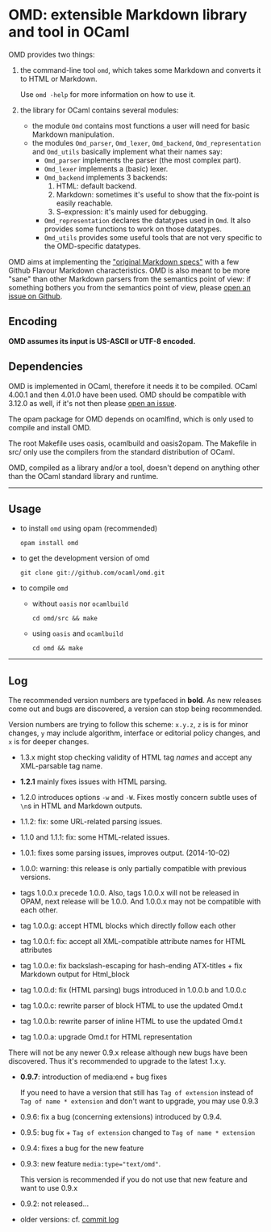 OMD: extensible Markdown library and tool in OCaml
==================================================

OMD provides two things:

1. the command-line tool `omd`, which takes some Markdown and 
   converts it to HTML or Markdown.

   Use `omd -help` for more information on how to use it.

2. the library for OCaml contains several modules:
   - the module `Omd` contains most functions a user will need for basic
     Markdown manipulation.
   - the modules `Omd_parser`, `Omd_lexer`, `Omd_backend`, `Omd_representation` and `Omd_utils` basically implement what their names say:
     * `Omd_parser` implements the parser (the most complex part).
     * `Omd_lexer` implements a (basic) lexer.
     * `Omd_backend` implements 3 backends:
        1. HTML: default backend.
        2. Markdown: sometimes it's useful to show that 
           the fix-point is easily reachable.
        3. S-expression: it's mainly used for debugging.
     * `Omd_representation` declares the datatypes used in `Omd`. 
       It also provides some functions to work on those datatypes.
     * `Omd_utils` provides some useful tools that are not very specific
       to the OMD-specific datatypes.


OMD aims at implementing the ["original Markdown 
specs"](http://daringfireball.net/projects/markdown/syntax) with a few
Github Flavour Markdown characteristics. OMD is also meant to be more
"sane" than other Markdown parsers from the semantics point of view: if 
something bothers you from the semantics point of view, please [open an
issue on Github](https://github.com/ocaml/omd/issues).


Encoding
--------

**OMD assumes its input is US-ASCII or UTF-8 encoded.**

Dependencies
------------

OMD is implemented in OCaml, therefore it needs it to be compiled.
OCaml 4.00.1 and then 4.01.0 have been used. OMD should be compatible
with 3.12.0 as well, if it's not then please [open an
issue](https://github.com/ocaml/omd/issues).


The opam package for OMD depends on ocamlfind, which is only
used to compile and install OMD.

The root Makefile uses oasis, ocamlbuild and oasis2opam.
The Makefile in src/ only use the compilers from the standard
distribution of OCaml.

OMD, compiled as a library and/or a tool, doesn't depend on
anything other than the OCaml standard library and runtime.

----------------

Usage
-----

- to install `omd` using opam (recommended)

   `opam install omd`

- to get the development version of omd

  `git clone git://github.com/ocaml/omd.git`

- to compile `omd`
  - without `oasis` nor `ocamlbuild`

      `cd omd/src && make`

  - using `oasis` and `ocamlbuild`

      `cd omd && make`


----------------

Log
---

The recommended version numbers are typefaced in **bold**.
As new releases come out and bugs are discovered, a version can stop
being recommended.

Version numbers are trying to follow this scheme:
`x.y.z`, `z` is is for minor changes, `y` may include
algorithm, interface or editorial policy changes, 
and `x` is for deeper changes.

- 1.3.x might stop checking validity of HTML tag *names*
  and accept any XML-parsable tag name.

- **1.2.1** mainly fixes issues with HTML parsing.

- 1.2.0 introduces options `-w` and `-W`. Fixes mostly concern subtle
  uses of `\n`s in HTML and Markdown outputs.

- 1.1.2: fix: some URL-related parsing issues.

- 1.1.0 and 1.1.1: fix: some HTML-related issues.

- 1.0.1: fixes some parsing issues, improves output. (2014-10-02)

- 1.0.0: warning: this release is only partially compatible with previous versions.

- tags 1.0.0.x precede 1.0.0.
Also, tags 1.0.0.x will not be released in OPAM, next release will be 1.0.0.
And 1.0.0.x may not be compatible with each other.

- tag 1.0.0.g: accept HTML blocks which directly follow each other

- tag 1.0.0.f: fix: accept all XML-compatible attribute names for HTML attributes

- tag 1.0.0.e: fix backslash-escaping for hash-ending ATX-titles + fix Markdown output for Html_block

- tag 1.0.0.d: fix (HTML parsing) bugs introduced in 1.0.0.b and 1.0.0.c

- tag 1.0.0.c: rewrite parser of block HTML to use the updated Omd.t

- tag 1.0.0.b: rewrite parser of inline HTML to use the updated Omd.t

- tag 1.0.0.a: upgrade Omd.t for HTML representation


There will not be any newer 0.9.x release although new bugs have been
discovered. Thus it's recommended to upgrade to the latest 1.x.y.

- **0.9.7**: introduction of media:end + bug fixes

  If you need to have a version that still has
  `Tag of extension` instead of `Tag of name * extension` and don't want
  to upgrade, you may use 0.9.3

- 0.9.6: fix a bug (concerning extensions) introduced by 0.9.4.

- 0.9.5: bug fix + `Tag of extension` changed to `Tag of name * extension`

- 0.9.4: fixes a bug for the new feature

- 0.9.3: new feature `media:type="text/omd"`. 

  This version is recommended if you do not use that new feature
  and want to use 0.9.x

- 0.9.2: not released...

- older versions: cf. [commit log](https://github.com/ocaml/omd/commits/master)
